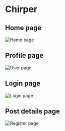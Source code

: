 # Chirper

## Home page

![Home page](https://i.imgur.com/nE0i9Gh.png)

## Profile page

![User page](https://i.imgur.com/xWnFQTb.png)

## Login page

![Login page](https://i.imgur.com/Gm7xZbZ.png)

## Post details page

![Register page](https://i.imgur.com/SWvSVaZ.png)

